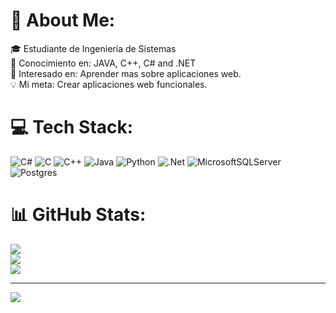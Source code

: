 # 💫 About Me:
🎓 Estudiante de Ingeniería de Sistemas<br>🌱 Conocimiento en: JAVA, C++, C# and .NET<br>🎨 Interesado en: Aprender mas sobre aplicaciones web.<br>💡 Mi meta: Crear aplicaciones web funcionales.


# 💻 Tech Stack:
![C#](https://img.shields.io/badge/c%23-%23239120.svg?style=for-the-badge&logo=csharp&logoColor=white) ![C](https://img.shields.io/badge/c-%2300599C.svg?style=for-the-badge&logo=c&logoColor=white) ![C++](https://img.shields.io/badge/c++-%2300599C.svg?style=for-the-badge&logo=c%2B%2B&logoColor=white) ![Java](https://img.shields.io/badge/java-%23ED8B00.svg?style=for-the-badge&logo=openjdk&logoColor=white) ![Python](https://img.shields.io/badge/python-3670A0?style=for-the-badge&logo=python&logoColor=ffdd54) ![.Net](https://img.shields.io/badge/.NET-5C2D91?style=for-the-badge&logo=.net&logoColor=white) ![MicrosoftSQLServer](https://img.shields.io/badge/Microsoft%20SQL%20Server-CC2927?style=for-the-badge&logo=microsoft%20sql%20server&logoColor=white) ![Postgres](https://img.shields.io/badge/postgres-%23316192.svg?style=for-the-badge&logo=postgresql&logoColor=white)
# 📊 GitHub Stats:
![](https://github-readme-stats.vercel.app/api?username=Samu-ING&theme=holi&hide_border=false&include_all_commits=false&count_private=false)<br/>
![](https://github-readme-streak-stats.herokuapp.com/?user=Samu-ING&theme=holi&hide_border=false)<br/>
![](https://github-readme-stats.vercel.app/api/top-langs/?username=Samu-ING&theme=holi&hide_border=false&include_all_commits=false&count_private=false&layout=compact)

---
[![](https://visitcount.itsvg.in/api?id=Samu-ING&icon=0&color=0)](https://visitcount.itsvg.in)

<!-- Proudly created with GPRM ( https://gprm.itsvg.in ) -->
